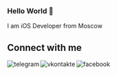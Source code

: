 ### Hello World 👋
I am iOS Developer from Moscow
<br>
## Connect with me
[<img align="left" alt="telegram" src="https://img.shields.io/badge/telegram-%231DA1F2.svg?&style=for-the-badge&logo=telegram&logoColor=white" />](https://t.me/maxim_solovyov)
[<img align="left" alt="vkontakte" src="https://img.shields.io/badge/vkontakte-%230077B5.svg?&style=for-the-badge&logo=vk&logoColor=white" />](https://vk.com/maxim_solovyov)
[<img align="left" alt="facebook" src="https://img.shields.io/badge/facebook-%231877F2.svg?&style=for-the-badge&logo=facebook&logoColor=white" />](https://www.facebook.com/so1ovyov/)
